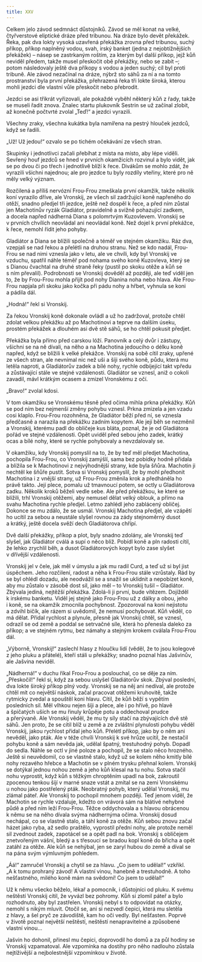 ```yaml
---
title: XXV
---
```


Celkem jelo závod sedmnáct důstojníků. Závod se měl konat na velké, čtyřverstové eliptické dráze před tribunou. Na dráze bylo devět překážek. Řeka, pak dva lokty vysoká uzavřená překážka zrovna před tribunou, suchý příkop, příkop naplněný vodou, svah, irský banket (jedna z nejobtížnějších překážek) – násep se zastrkaným roštím, za kterým byl další příkop, jejž kůň neviděl předem, takže musel přeskočit obě překážky, nebo se zabít –; potom následovaly ještě dva příkopy s vodou a jeden suchý; cíl byl proti tribuně. Ale závod nezačínal na dráze, nýbrž sto sáhů za ní a na tomto prostranství byla první překážka, přehrazená řeka tři lokte široká, kterou mohli jezdci dle vlastní vůle přeskočit nebo přebrodit.

Jezdci se asi třikrát vyřizovali, ale pokaždé vyběhl některý kůň z řady, takže se museli řadit znova. Znalec startu plukovník Sestrin se už začínal zlobit, až konečně počtvrté zvolal „Teď!“ a jezdci vyrazili.

Všechny zraky, všechna kukátka byla namířena na pestrý hlouček jezdců, když se řadili.

„Už! Už jedou!“ ozvalo se po tichém očekávání ze všech stran.

Skupinky i jednotlivci začali přebíhat z místa na místo, aby lépe viděli. Sevřený houf jezdců se hned v prvních okamžicích rozvinul a bylo vidět, jak se po dvou či po třech i jednotlivě blíží k řece. Divákům se mohlo zdát, že vyrazili všichni najednou; ale pro jezdce tu byly rozdíly vteřiny, které pro ně měly velký význam.

Rozčilená a příliš nervózní Frou-Frou zmeškala první okamžik, takže několik koní vyrazilo dříve, ale Vronskij, ze všech sil zadržující koně napřeného do otěží, snadno předjel tři jezdce, ještě než dospěl k řece, a před ním zůstal jen Machotinův ryzák Gladiátor, pravidelně a svižně pohazující zadkem, a docela napřed nádherná Diana s polomrtvým Kuzovlevem. Vronskij se v prvních chvílích neovládal ani neovládal koně. Než dojel k první překážce, k řece, nemohl řídit jeho pohyby.

Gladiátor a Diana se blížili společně a téměř ve stejném okamžiku. Ráz dva, vzepjali se nad řekou a přelétli na druhou stranu. Než se kdo nadál, Frou-Frou se nad nimi vznesla jako v letu, ale ve chvíli, kdy byl Vronskij ve vzduchu, spatřil náhle téměř pod nohama svého koně Kuzovleva, který se s Dianou čvachtal na druhé straně řeky (pustil po skoku otěže a kůň se s ním převalil). Podrobnosti se Vronskij dověděl až později, ale teď viděl jen to, že by Frou-Frou mohla přijít pod nohy Dianina noha nebo hlava. Ale Frou-Frou napjala při skoku jako kočka při pádu nohy a hřbet, vyhnula se koni a pádila dál.

„Hodná!“ řekl si Vronskij.

Za řekou Vronskij koně dokonale ovládl a už ho zadržoval, protože chtěl zdolat velkou překážku až po Machotinovi a teprve na dalším úseku, prostém překážek a dlouhém asi dvě stě sáhů, se ho chtěl pokusit předjet.

Překážka byla přímo před carskou lóží. Panovník a celý dvůr i zástupy, všichni se na ně dívali, na něho a na Machotina jedoucího o délku koně napřed, když se blížili k velké překážce. Vronskij na sobě cítil zraky, upřené ze všech stran, ale nevnímal nic než uši a šíji svého koně, půdu, která mu letěla naproti, a Gladiátorův zadek a bílé nohy, rychle odbíjející takt vpředu a zůstávající stále ve stejné vzdálenosti. Gladiátor se vznesl, aniž o cokoli zavadil, mávl krátkým ocasem a zmizel Vronskému z očí.

„Bravo!“ zvolal kdosi.

V tom okamžiku se Vronskému těsně před očima mihla prkna překážky. Kůň se pod ním bez nejmenší změny pohybu vznesl. Prkna zmizela a jen vzadu cosi klaplo. Frou-Frou rozohněna, že Gladiátor běží před ní, se vznesla předčasně a narazila na překážku zadním kopytem. Ale její běh se nezměnil a Vronskij, kterému padl do obličeje kus bláta, poznal, že je od Gladiátora pořád ve stejné vzdálenosti. Opět uviděl před sebou jeho zadek, krátký ocas a bílé nohy, které se rychle pohybovaly a nevzdalovaly se.

V okamžiku, kdy Vronskij pomyslil na to, že by teď měl předjet Machotina, pochopila Frou-Frou, co Vronskij zamýšlí, sama bez pobídky hodně přidala a blížila se k Machotinovi z nejvýhodnější strany, kde byla šňůra. Machotin ji nechtěl ke šňůře pustit. Sotva si Vronskij pomyslil, že by mohl předhonit Machotina i z vnější strany, už Frou-Frou změnila krok a předháněla ho právě takto. Její plece, pomalu už tmavnoucí potem, se octly u Gladiátorova zadku. Několik kroků běželi vedle sebe. Ale před překážkou, ke které se blížili, trhl Vronskij otěžemi, aby nemusel dělat velký oblouk, a přímo na svahu Machotina rychle předjel. Letmo zahlédl jeho zablácený obličej. Dokonce se mu zdálo, že se usmál. Vronskij Machotina předjel, ale vzápětí ho ucítil za sebou a neustále slyšel rovnou za zády stejnoměrný dusot a krátký, ještě docela svěží dech Gladiátorova chřípí.

Dvě další překážky, příkop a plot, byly snadno zdolány, ale Vronskij teď slyšel, jak Gladiátor cválá a supí o něco blíž. Pobídl koně a pln radosti cítil, že lehko zrychlil běh, a dusot Gladiátorových kopyt bylo zase slyšet v dřívější vzdálenosti.

Vronskij jel v čele, jak měl v úmyslu a jak mu radil Curd, a teď už si byl jist úspěchem. Jeho rozčilení, radost a něha k Frou-Frou stále vzrůstaly. Rád by se byl ohlédl dozadu, ale neodvážil se a snažil se uklidnit a nepobízet koně, aby mu zůstalo v zásobě dost sil, jako měl – to Vronskij tušil – Gladiátor. Zbývala jediná, nejtěžší překážka. Zdolá-li ji první, bude vítězem. Dojížděl k irskému banketu. Viděl jej stejně jako Frou-Frou už z dálky a obou, jeho i koně, se na okamžik zmocnila pochybnost. Zpozoroval na koni nejistotu a zdvihl bičík, ale rázem si uvědomil, že nemusí pochybovat. Kůň věděl, co má dělat. Přidal rychlost a plynule, přesně jak Vronskij chtěl, se vznesl, odrazil se od země a poddal se setrvačné síle, která ho přenesla daleko za příkop; a ve stejném rytmu, bez námahy a stejným krokem cválala Frou-Frou dál.

„Výborně, Vronskij!“ zaslechl hlasy z hloučku lidí (věděl, že to jsou kolegové z jeho pluku a přátelé), kteří stáli u překážky; snadno poznal hlas Jašvinův, ale Jašvina neviděl.

„Nádherná!“ v duchu říkal Frou-Frou a poslouchal, co se děje za ním. „Přeskočil!“ řekl si, když za sebou uslyšel Gladiátorův skok. Zbýval poslední, dva lokte široký příkop plný vody. Vronskij se na něj ani nedíval, ale protože chtěl mít co největší náskok, začal pracovat otěžemi kruhovitě, takže rytmicky zvedal a spouštěl koni hlavu. Cítil, že kůň běží s vypětím posledních sil. Měl vlhkou nejen šíji a plece, ale i po hřívě, po hlavě a špičatých uších se mu řinuly krůpěje potu a oddechoval prudce a přerývaně. Ale Vronskij věděl, že mu ty síly stačí na zbývajících dvě stě sáhů. Jen proto, že se cítil blíž u země a ze zvláštní plynulosti pohybu věděl Vronskij, jakou rychlost přidal jeho kůň. Přelétl příkop, jako by o něm ani nevěděl, jako pták. Ale v téže chvíli Vronskij k své hrůze ucítil, že nestačil pohybu koně a sám nevěda jak, udělal špatný, trestuhodný pohyb. Dopadl do sedla. Náhle se octl v jiné poloze a pochopil, že se stalo něco hrozného. Ještě si neuvědomil, co se vlastně stalo, když už se kolem něho kmitly bílé nohy rezavého hřebce a Machotin se v plném trysku přehnal kolem. Vronskij se dotýkal jednou nohou země a jeho kůň klesal na tu nohu. Sotva stačil nohu vyprostit, když kůň s těžkým chroptěním upadl na bok, zakroutil zpocenou tenkou šíjí v marné snaze vstát a zmítal se na zemi Vronskému u nohou jako postřelený pták. Neobratný pohyb, který udělal Vronskij, mu zlámal páteř. Ale Vronskij to pochopil mnohem později. Teď jenom viděl, že Machotin se rychle vzdaluje, kdežto on vrávorá sám na blátivé nehybné půdě a před ním leží Frou-Frou. Těžce oddychovala a s hlavou obrácenou k němu se na něho dívala svýma nádhernýma očima. Vronskij dosud nechápal, co se vlastně stalo, a táhl koně za otěže. Kůň sebou znovu začal házet jako ryba, až sedlo praštělo, vyprostil přední nohy, ale protože neměl sil zvednout zadek, zapotácel se a opět padl na bok. Vronskij s obličejem znetvořeným vášní, bledý a s třesoucí se bradou kopl koně do břicha a opět zatáhl za otěže. Ale kůň se nehýbal, jen se zaryl hubou do země a díval se na pána svým výmluvným pohledem.

„Áá!“ zamručel Vronskij a chytil se za hlavu. „Co jsem to udělal!“ vzkřikl. „A k tomu prohraný závod! A vlastní vinou, hanebně a trestuhodně. A toho nešťastného, milého koně mám na svědomí! Co jsem to udělal!“

Už k němu všecko běželo, lékař a pomocník, i důstojníci od pluku. K svému neštěstí Vronskij cítil, že vyvázl bez pohromy. Kůň si zlomil páteř a bylo rozhodnuto, aby byl zastřelen. Vronskij nebyl s to odpovídat na otázky, nemohl s nikým mluvit. Otočil se, ani si nezvedl čepici, která mu sletěla z hlavy, a šel pryč ze závodiště, kam ho oči vedly. Byl nešťasten. Poprvé v životě poznal největší neštěstí, neštěstí nenapravitelné a způsobené vlastní vinou…

Jašvin ho dohonil, přinesl mu čepici, doprovodil ho domů a za půl hodiny se Vronskij vzpamatoval. Ale vzpomínka na dostihy pro něho nadlouho zůstala nejtíživější a nejbolestnější vzpomínkou v životě.
